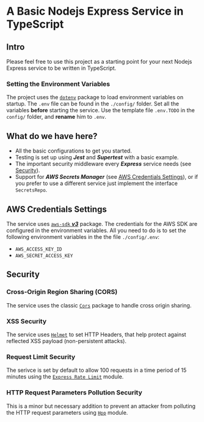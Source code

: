 # A Basic Nodejs Express Service in TypeScript

## Intro
Please feel free to use this project as a starting point for your next Nodejs Express service to be written in TypeScript.

### Setting the Environment Variables
The project uses the [`dotenv`](https://www.npmjs.com/package/dotenv) package to load environment variables on startup. The `.env` file can be found in the `./config/` folder. Set all the variables __before__ starting the service. Use the template file `.env.TODO` in the `config/` folder, and __rename__ him to `.env`.

## What do we have here?
- All the basic configurations to get you started.
- Testing is set up using ___Jest___ and ___Supertest___ with a basic example.
- The important security middleware every ___Express___ service needs (see [Security](#security)).
- Support for ___AWS Secrets Manager___ (see [AWS Credentials Settings](#aws-credentials-settings)), or if you prefer to use a different service just implement the interface `SecretsRepo`.

## AWS Credentials Settings
The service uses [`aws-sdk` ___v3___](https://docs.aws.amazon.com/AWSJavaScriptSDK/v3/latest/) package. The credentials for the AWS SDK are configured in the environment variables. All you need to do is to set the following environment variables in the the file `./config/.env`:
- `AWS_ACCESS_KEY_ID`
- `AWS_SECRET_ACCESS_KEY`

## Security

### Cross-Origin Region Sharing (CORS)
The service uses the classic [`Cors`](https://www.npmjs.com/package/cors) package to handle cross origin sharing.

### XSS Security

The service uses [`Helmet`](https://www.npmjs.com/package/helmet) to set HTTP Headers, that help protect against reflected XSS payload (non-persistent attacks).

### Request Limit Security

The serivce is set by default to allow 100 requests in a time period of 15 minutes using the [`Express Rate Limit`](https://www.npmjs.com/package/express-rate-limit) module.

### HTTP Request Parameters Pollution Security

This is a minor but necessary addition to prevent an attacker from polluting the HTTP request parameters using [`Hpp`](https://www.npmjs.com/package/hpp) module.
